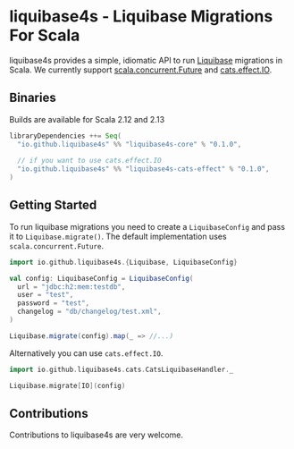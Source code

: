 # liquibase4s - Liquibase Migrations For Scala

liquibase4s provides a simple, idiomatic API to run [Liquibase](https://www.liquibase.org) migrations
in Scala. We currently support [scala.concurrent.Future](https://docs.scala-lang.org/overviews/core/futures.html)
and [cats.effect.IO](https://typelevel.org/cats-effect/).

## Binaries

Builds are available for Scala 2.12 and 2.13

```scala
libraryDependencies ++= Seq(
  "io.github.liquibase4s" %% "liquibase4s-core" % "0.1.0",
  
  // if you want to use cats.effect.IO
  "io.github.liquibase4s" %% "liquibase4s-cats-effect" % "0.1.0",
)
```
## Getting Started

To run liquibase migrations you need to create a `LiquibaseConfig` and pass it to `Liquibase.migrate()`.
The default implementation uses `scala.concurrent.Future`.

```scala
import io.github.liquibase4s.{Liquibase, LiquibaseConfig}

val config: LiquibaseConfig = LiquibaseConfig(
  url = "jdbc:h2:mem:testdb",
  user = "test",
  password = "test",
  changelog = "db/changelog/test.xml",
)

Liquibase.migrate(config).map(_ => //...)
```

Alternatively you can use `cats.effect.IO`.
```scala
import io.github.liquibase4s.cats.CatsLiquibaseHandler._

Liquibase.migrate[IO](config)
```

## Contributions
Contributions to liquibase4s are very welcome. 